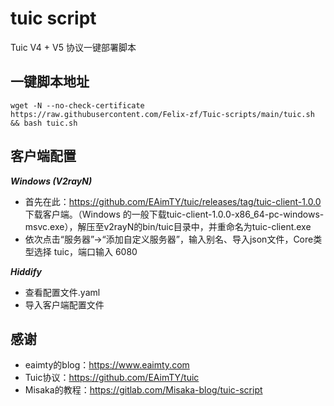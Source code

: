 # tuic script

Tuic V4 + V5 协议一键部署脚本

## 一键脚本地址
```shell
wget -N --no-check-certificate https://raw.githubusercontent.com/Felix-zf/Tuic-scripts/main/tuic.sh && bash tuic.sh
```

## 客户端配置
***Windows (V2rayN)***
- 首先在此：https://github.com/EAimTY/tuic/releases/tag/tuic-client-1.0.0 下载客户端。（Windows 的一般下载tuic-client-1.0.0-x86_64-pc-windows-msvc.exe），解压至v2rayN的bin/tuic目录中，并重命名为tuic-client.exe
- 依次点击“服务器”→“添加自定义服务器”，输入别名、导入json文件，Core类型选择 tuic，端口输入 6080

***Hiddify***
- 查看配置文件.yaml
- 导入客户端配置文件

## 感谢
- eaimty的blog：https://www.eaimty.com
- Tuic协议：https://github.com/EAimTY/tuic
- Misaka的教程：https://gitlab.com/Misaka-blog/tuic-script
